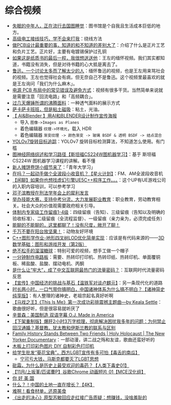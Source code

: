 # 综合视频

- [失眠的中年人，正在流行去国图睡觉](https://www.bilibili.com/video/BV1294y1B7To/?spm_id_from=333.1245.0.0&vd_source=b736aa3d7f0fdf47b59ea3021dc810ab)：图书馆是个自我且生活成本巨低的地方。
- [高级电工接线技巧，学不会来打我](https://www.bilibili.com/video/BV1p84y1n79M/?spm_id_from=333.1245.0.0&vd_source=b736aa3d7f0fdf47b59ea3021dc810ab)：绕线方法
- [做PCB设计最重要的事，知道的和不知道的差别大了](https://www.bilibili.com/video/BV1gY411v7xD/?spm_id_from=333.1245.0.0&vd_source=b736aa3d7f0fdf47b59ea3021dc810ab)：介绍了什么是正片工艺和负片工艺。正片好，主要有电镀锡保护过孔铜
- [如果这是纸质书的最后一程，我很想送送他](https://www.bilibili.com/video/BV1eF411d7PW/?spm_id_from=333.1245.0.0&vd_source=b736aa3d7f0fdf47b59ea3021dc810ab)：王左的缅怀视频。我们其实都知道，书籍没有消失，但是对待书籍的心大抵是离去了。
- [鲁迅，一个讨论太多而了解太少的人](https://www.bilibili.com/video/BV1am4y177i8/?spm_id_from=333.1007.top_right_bar_window_view_later.content.click&vd_source=b736aa3d7f0fdf47b59ea3021dc810ab)：缅怀鲁迅的视频，也是王左用来骂社会的视频。王左也觉得社会有病，但无奈自己不是鲁迅。这个视频里最喜欢的就是王左询问「我们为什么麻木」。
- [电源 PCB 布局中的常见错误及避免方式](https://www.bilibili.com/video/BV1CD4y1w7UX/?spm_id_from=333.1245.0.0&vd_source=b736aa3d7f0fdf47b59ea3021dc810ab)：视频有很多干货。当然简单来说就是需要注意「回流电路」和「高频耦合」。
- [过几天爆锤所谓的沸腾面料](https://www.bilibili.com/video/BV1Gu4y1e7Va/?spm_id_from=333.1245.0.0&vd_source=b736aa3d7f0fdf47b59ea3021dc810ab)：一种透气面料的展示方式
- [萨卡萨卡班班，但是粘土磁吸](https://www.bilibili.com/video/BV1CN411U7mx/?spm_id_from=333.1245.0.0&vd_source=b736aa3d7f0fdf47b59ea3021dc810ab)：粘土，光油。
- [【 AI&Blender 】用AI和BLENDER设计制作宣传海报](https://www.youtube.com/watch?v=WsWhVe6ogYY)
  - 导入 `图像->Images as Planes`
  - 着色编辑器 `纹理->环境光`，载入 HDR
  - 着色编辑器 `渐变纹理 -> 颜色渐变 -> 玻璃 BSDF & 透明 BSDF -> 结点混合` 
- [YOLOv7旋转目标追踪](https://www.bilibili.com/video/BV1q54y1A7Lu/?spm_id_from=333.1245.0.0&vd_source=b736aa3d7f0fdf47b59ea3021dc810ab)：YOLOv7 旋转目标检测算法，不知道怎么使用。有门槛
- [图神经网络综述和学习路径【斯坦福CS224W图机器学习】](https://www.bilibili.com/video/BV16v4y1b7x7/?spm_id_from=333.1245.0.0&vd_source=b736aa3d7f0fdf47b59ea3021dc810ab)：基于 斯坦福 CS224W 图机器学习课程的讲解。看不懂
- [新人摊饼卷饼小细节来了](https://www.bilibili.com/video/BV1qg4y1Q7po/?spm_id_from=333.1245.0.0&vd_source=b736aa3d7f0fdf47b59ea3021dc810ab)：「青年大学习」
- [在吗？一起动手做个全波段小收音机？【星火计划】](https://www.bilibili.com/list/watchlater?bvid=BV1Lv4y1E7tK&oid=570232139)：FM、AM全波段收音机
- [【闲聊】如果你也想找虚幻引擎UE5C++程序工作。。。](https://www.bilibili.com/video/BV1fu4y1j7Hv/?spm_id_from=333.999.0.0&vd_source=b736aa3d7f0fdf47b59ea3021dc810ab)：这个UP有UE游戏公司的入职内容培训，可以参考学习
- [邓子滨教授在刑法学年会上的犀利发言](https://www.bilibili.com/video/BV1LB4y1d7JQ/?spm_id_from=333.999.0.0&vd_source=b736aa3d7f0fdf47b59ea3021dc810ab)
- [举办技能大赛，支持中考分流，大力发展职业教育](https://www.bilibili.com/video/BV1Rh4y1h78f/?spm_id_from=333.1245.0.0&vd_source=b736aa3d7f0fdf47b59ea3021dc810ab)：职业教育，劳动教育相关。社会大众的价值观需要政府相关引导。
- [体制内专家级工作留痕1-4级](https://www.bilibili.com/video/BV1KC411Y7Qx/?spm_id_from=333.1007.tianma.13-3-49.click&vd_source=b736aa3d7f0fdf47b59ea3021dc810ab)：四级留痕（告知）、三级留痕（告知以及明确的验收标准）、二级留痕（全流程监督）、一级留痕（亲力亲为，必须完成任务）
- [能聊的不能聊的，这里都聊了！没有尺度，敞开了聊！](https://www.bilibili.com/video/BV1az421X7B2/?spm_id_from=333.1245.0.0&vd_source=b736aa3d7f0fdf47b59ea3021dc810ab)
- [千万不要在阳台放坚果！](https://www.bilibili.com/video/BV1H2421c7rZ/?spm_id_from=333.1007.tianma.3-2-8.click&vd_source=b736aa3d7f0fdf47b59ea3021dc810ab)：动物友好环境
- [C++图形学作业-地形四叉树LOD优化简单实现](https://www.bilibili.com/video/BV1YA4m1c7ah/?spm_id_from=333.788.recommend_more_video.-1&vd_source=b736aa3d7f0fdf47b59ea3021dc810ab)：应该是有代码来源的——[3D数学基础：图形和游戏开发（第2版）](https://product.dangdang.com/28552828.html)
- [绝不松手的溜溜糖球](https://www.bilibili.com/video/BV1pC411L7kJ/?spm_id_from=333.1245.0.0&vd_source=b736aa3d7f0fdf47b59ea3021dc810ab)：特别可爱的视频，想手工做一个帽子
- [一分钟制作电路板](https://www.bilibili.com/video/BV1dF41127qr/?buvid=XU0D10701D6618587DE0844E4701C9FF448DF&from_spmid=united.player-video-detail.relatedvideo.0&is_story_h5=false&mid=YXXhfUoekNrv6GqxhqibMw%3D%3D&p=1&plat_id=116&share_from=ugc&share_medium=android&share_plat=android&share_session_id=e7ecdd9a-05de-4f75-bd6e-39e84fa445f7&share_source=COPY&share_tag=s_i&spmid=united.player-video-detail.0.0&timestamp=1711898658&unique_k=vIB3Zb6&up_id=213206285&vd_source=b736aa3d7f0fdf47b59ea3021dc810ab)：需要、热转印打印机、热转印纸、热转印机、单面覆铜板、稀盐酸、盐酸、摆动电机、丙酮
- [是什么让“牢大”，成了中文互联网最热门的流量密码？](https://www.bilibili.com/video/BV1pf42127MT/?spm_id_from=333.788.recommend_more_video.-1&vd_source=b736aa3d7f0fdf47b59ea3021dc810ab)：互联网时代流量密码反思
- [【宣传】中国经济的挑战与基石【温铁军对谈卢麒元】](https://www.bilibili.com/video/BV1Sw4m1a72U/?spm_id_from=333.1007.top_right_bar_window_dynamic.content.click&vd_source=b736aa3d7f0fdf47b59ea3021dc810ab)：另一条现代化的道路
- [时长两小时，一口气带你搞明白，中国诸神体系为什么搞不明白？【诸神简史纯享版】](https://www.bilibili.com/video/BV1SJ4m1T7c1/?t=6&spm_id_from=333.1007.tianma.1-1-1.click&vd_source=b736aa3d7f0fdf47b59ea3021dc810ab)：有人整理的诸神史，老祖宗起名真好听啊
- [【马戏之王】《This Is Me》第一次成功彩排震撼主题曲—by Keala Settle](https://www.bilibili.com/video/BV1rW411H7xm/?share_source=copy_web&vd_source=9fc47b63ad1f716c72b5d4de0c6a803b)：歌曲很好听，但是很容易就听厌了
- [辛普森：美国制造 双语字幕 O.J. Made in America](https://www.bilibili.com/video/BV16F411W7ss/?p=4&vd_source=b736aa3d7f0fdf47b59ea3021dc810ab)
- [【下架重制版】爆肝2小时3万字梳理，彻底解决困扰我多年的问题：为何禁止回汉通婚？基督教、犹太教和伊斯兰教的联系与区别](https://www.bilibili.com/video/BV15B1RYvEa5/?spm_id_from=333.1007.tianma.1-3-3.click&vd_source=b736aa3d7f0fdf47b59ea3021dc810ab)
- [Family History Stands Between Two Friends | Holy Holocaust | The New Yorker Documentary](https://www.youtube.com/watch?v=Hb2ojGXNJSo)：一部动漫，讲二战之殇和友谊，歌曲还蛮好听的
- [木板上打印彩色图片 DIY 自制彩色打印机](https://www.bilibili.com/video/BV19j411y7dX/?spm_id_from=333.337.search-card.all.click&vd_source=b736aa3d7f0fdf47b59ea3021dc810ab)
- [给学生批发“葵花宝典”，西方LGBT宣传有多可怕【毒舌的南瓜】](https://www.bilibili.com/video/BV1V2421f7sv/?spm_id_from=333.337.top_right_bar_window_history.content.click&vd_source=b736aa3d7f0fdf47b59ea3021dc810ab)
  - [宁可亏大钱，马斯克都要灭了LGBT思想](https://www.bilibili.com/video/BV1rm421g75r/?spm_id_from=333.788.recommend_more_video.-1&vd_source=b736aa3d7f0fdf47b59ea3021dc810ab)
- [砒霜，为什么是历史上最受欢迎的毒药？【人类下毒史01】](https://www.bilibili.com/video/BV1U52hYoELd/?spm_id_from=333.337.search-card.all.click&vd_source=b736aa3d7f0fdf47b59ea3021dc810ab)
- [【11月/上坂堇/匹诺曹P】谷歌Chrome 动画短片 01【MCE汉化组】](https://www.bilibili.com/video/BV1puzrYxEtN/?spm_id_from=333.1245.0.0&vd_source=b736aa3d7f0fdf47b59ea3021dc810ab)
- [你 好 美 国](https://www.bilibili.com/video/BV1CqizYmEWG/?spm_id_from=333.1387.homepage.video_card.click&vd_source=b736aa3d7f0fdf47b59ea3021dc810ab)
- [什么？！中国的土地一直在增长？【4K】](https://www.bilibili.com/video/BV1PFU9YWEzY/?spm_id_from=333.1007.tianma.1-1-1.click&vd_source=b736aa3d7f0fdf47b59ea3021dc810ab)
- [难啊！看食材单，还原美食](https://www.bilibili.com/video/BV1JSCnYGEb9/?spm_id_from=333.1007.tianma.2-2-5.click&vd_source=b736aa3d7f0fdf47b59ea3021dc810ab)
- [《出走的决心》原型苏敏回应走红接广告质疑：想赚钱，没啥羞耻的](https://www.bilibili.com/video/BV1C7zmY5EvU/?spm_id_from=333.788.videopod.sections&vd_source=b736aa3d7f0fdf47b59ea3021dc810ab)